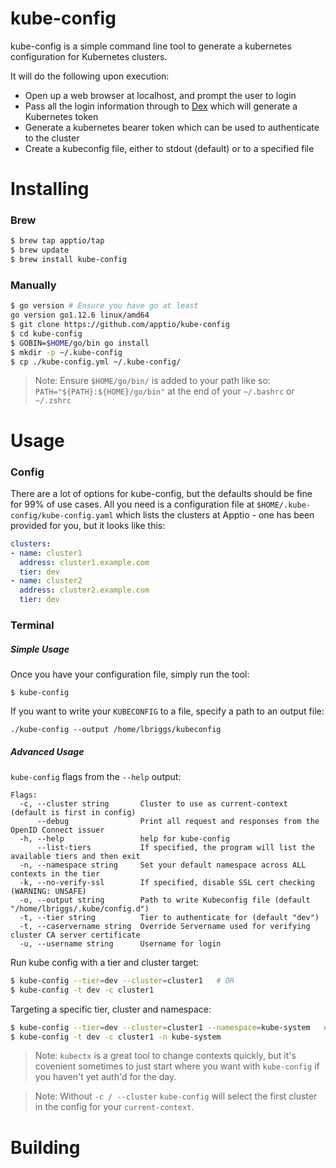 # kube-config

kube-config is a simple command line tool to generate a kubernetes configuration for Kubernetes clusters.

It will do the following upon execution:

  * Open up a web browser at localhost, and prompt the user to login
  * Pass all the login information through to [Dex](https://github.com/coreos/dex) which will generate a Kubernetes token
  * Generate a kubernetes bearer token which can be used to authenticate to the cluster
  * Create a kubeconfig file, either to stdout (default) or to a specified file

# Installing

### Brew

```bash
$ brew tap apptio/tap
$ brew update
$ brew install kube-config
```

### Manually

```bash
$ go version # Ensure you have go at least
go version go1.12.6 linux/amd64
$ git clone https://github.com/apptio/kube-config
$ cd kube-config
$ GOBIN=$HOME/go/bin go install
$ mkdir -p ~/.kube-config
$ cp ./kube-config.yml ~/.kube-config/
```

> Note: Ensure `$HOME/go/bin/` is added to your path like so: `PATH="${PATH}:${HOME}/go/bin"` at the end of your `~/.bashrc` or `~/.zshrc`

# Usage

### Config

There are a lot of options for kube-config, but the defaults should be fine for 99% of use cases. All you need is a configuration file at `$HOME/.kube-config/kube-config.yaml` which lists the clusters at Apptio - one has been provided for you, but it looks like this:

```yaml
clusters:
- name: cluster1
  address: cluster1.example.com
  tier: dev
- name: cluster2
  address: cluster2.example.com
  tier: dev
```

### Terminal

##### Simple Usage

Once you have your configuration file, simply run the tool:

```
$ kube-config
```

If you want to write your `KUBECONFIG` to a file, specify a path to an output file:

```
./kube-config --output /home/lbriggs/kubeconfig
```

##### Advanced Usage

`kube-config` flags from the `--help` output:

```
Flags:
  -c, --cluster string       Cluster to use as current-context (default is first in config)
      --debug                Print all request and responses from the OpenID Connect issuer
  -h, --help                 help for kube-config
      --list-tiers           If specified, the program will list the available tiers and then exit
  -n, --namespace string     Set your default namespace across ALL contexts in the tier
  -k, --no-verify-ssl        If specified, disable SSL cert checking (WARNING: UNSAFE)
  -o, --output string        Path to write Kubeconfig file (default "/home/lbriggs/.kube/config.d")
  -t, --tier string          Tier to authenticate for (default "dev")
  -t, --caservername string  Override Servername used for verifying cluster CA server certificate
  -u, --username string      Username for login
```

Run kube config with a tier and cluster target:

```bash
$ kube-config --tier=dev --cluster=cluster1   # OR
$ kube-config -t dev -c cluster1
```

Targeting a specific tier, cluster and namespace:

```bash
$ kube-config --tier=dev --cluster=cluster1 --namespace=kube-system   #OR
$ kube-config -t dev -c cluster1 -n kube-system
```

> Note: `kubectx` is a great tool to change contexts quickly, but it's covenient sometimes to just start where you want with `kube-config` if you haven't yet auth'd for the day.

> Note: Without `-c / --cluster` `kube-config` will select the first cluster in the config for your `current-context`.


# Building

